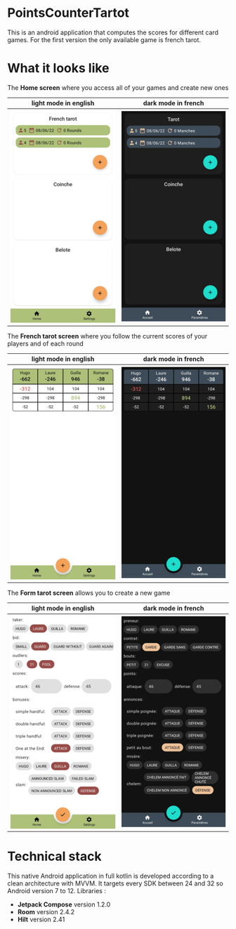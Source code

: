 # PointsCounterTartot

This is an android application that computes the scores for different card games.
For the first version the only available game is french tarot. 

# What it looks like

The **Home screen** where you access all of your games and create new ones

| light mode in english | dark mode in french |
|-------------------|-------------------|
| ![home light mode en](https://github.com/Hsb511/PointsCounterTartot/blob/main/screenshots/v1/home_light_en.jpg?raw=true) | ![home dark mode fr](https://github.com/Hsb511/PointsCounterTartot/blob/main/screenshots/v1/home_dark_fr.jpg?raw=true) |

The **French tarot screen** where you follow the current scores of your players and of each round

| light mode in english | dark mode in french |
|-------------------|-------------------|
| ![tarot light mode en](https://github.com/Hsb511/PointsCounterTartot/blob/main/screenshots/v1/scores_light_en.jpg?raw=true) | ![tarot dark mode fr](https://github.com/Hsb511/PointsCounterTartot/blob/main/screenshots/v1/scores_dark_fr.jpg?raw=true) |

The **Form tarot screen** allows you to create a new game

| light mode in english | dark mode in french |
|-------------------|-------------------|
| ![form light mode en](https://github.com/Hsb511/PointsCounterTartot/blob/main/screenshots/v1/form_light_en.jpg?raw=true) | ![form dark mode fr](https://github.com/Hsb511/PointsCounterTartot/blob/main/screenshots/v1/form_dark_fr.jpg?raw=true) |


# Technical stack

This native Android application in full kotlin is developed according to a clean architecture with MVVM.
It targets every SDK between 24 and 32 so Android version 7 to 12.
Libraries :
- **Jetpack Compose** version 1.2.0
- **Room** version 2.4.2
- **Hilt** version 2.41
